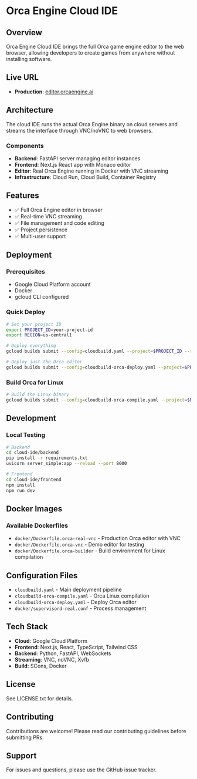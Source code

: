 # Orca Engine Cloud IDE

## Overview
Orca Engine Cloud IDE brings the full Orca game engine editor to the web browser, allowing developers to create games from anywhere without installing software.

## Live URL
- **Production**: [editor.orcaengine.ai](https://editor.orcaengine.ai)

## Architecture
The cloud IDE runs the actual Orca Engine binary on cloud servers and streams the interface through VNC/noVNC to web browsers.

### Components
- **Backend**: FastAPI server managing editor instances
- **Frontend**: Next.js React app with Monaco editor  
- **Editor**: Real Orca Engine running in Docker with VNC streaming
- **Infrastructure**: Cloud Run, Cloud Build, Container Registry

## Features
- ✅ Full Orca Engine editor in browser
- ✅ Real-time VNC streaming
- ✅ File management and code editing
- ✅ Project persistence
- ✅ Multi-user support

## Deployment

### Prerequisites
- Google Cloud Platform account
- Docker
- gcloud CLI configured

### Quick Deploy
```bash
# Set your project ID
export PROJECT_ID=your-project-id
export REGION=us-central1

# Deploy everything
gcloud builds submit --config=cloudbuild.yaml --project=$PROJECT_ID --region=$REGION

# Deploy just the Orca editor
gcloud builds submit --config=cloudbuild-orca-deploy.yaml --project=$PROJECT_ID --region=$REGION
```

### Build Orca for Linux
```bash
# Build the Linux binary
gcloud builds submit --config=cloudbuild-orca-compile.yaml --project=$PROJECT_ID --region=$REGION
```

## Development

### Local Testing
```bash
# Backend
cd cloud-ide/backend
pip install -r requirements.txt
uvicorn server_simple:app --reload --port 8000

# Frontend  
cd cloud-ide/frontend
npm install
npm run dev
```

## Docker Images

### Available Dockerfiles
- `docker/Dockerfile.orca-real-vnc` - Production Orca editor with VNC
- `docker/Dockerfile.orca-vnc` - Demo editor for testing
- `docker/Dockerfile.orca-builder` - Build environment for Linux compilation

## Configuration Files
- `cloudbuild.yaml` - Main deployment pipeline
- `cloudbuild-orca-compile.yaml` - Orca Linux compilation
- `cloudbuild-orca-deploy.yaml` - Deploy Orca editor
- `docker/supervisord-real.conf` - Process management

## Tech Stack
- **Cloud**: Google Cloud Platform
- **Frontend**: Next.js, React, TypeScript, Tailwind CSS
- **Backend**: Python, FastAPI, WebSockets
- **Streaming**: VNC, noVNC, Xvfb
- **Build**: SCons, Docker

## License
See LICENSE.txt for details.

## Contributing
Contributions are welcome! Please read our contributing guidelines before submitting PRs.

## Support
For issues and questions, please use the GitHub issue tracker.